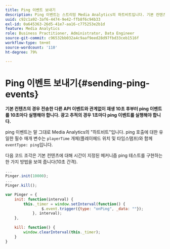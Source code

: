 ```yaml
---
title: Ping 이벤트 보내기
description: Ping 이벤트는 스트리밍 Media Analytics의 하트비트입니다. 기본 컨텐츠 또는 광고 추적에 대해 시간이 지정된 ping을 전송하는 방법을 알아봅니다.
uuid: c92c1a92-3af6-4474-9e42-ffb8f6c94b33
exl-id: 0a645363-26d5-41e7-aa16-c775253e2b1d
feature: Media Analytics
role: Business Practitioner, Administrator, Data Engineer
source-git-commit: c96532bb032a4c9aaf9eed28d97fbd33ceb1516f
workflow-type: tm+mt
source-wordcount: '110'
ht-degree: 79%

---
```


# Ping 이벤트 보내기{#sending-ping-events}

**기본 컨텐츠의 경우 전송한 다른 API 이벤트와 관계없이 재생 10초 후부터 ping 이벤트를 10초마다 실행해야 합니다. 광고 추적의 경우 1초마다 ping 이벤트를 실행해야 합니다.**

ping 이벤트는 말 그대로 Media Analytics의 &quot;하트비트&quot;입니다. ping 호출에 대한 유일한 필수 매개 변수는 `playerTime` 개체(플레이헤드 위치 및 타임스탬프)와 함께`eventType: ping`입니다. 

다음 코드 조각은 기본 컨텐츠에 대해 시간이 지정된 메커니즘 ping 테스트를 구현하는 한 가지 방법을 보여 줍니다(10초 간격).

```js
... 
Pinger.init(10000); 
... 
Pinger.kill();

var Pinger = { 
    init: function(interval) { 
        this._timer = window.setInterval(function() { 
                $.event.trigger({type: "onPing", _data: ""}); 
            }, interval); 
    }, 
     
    kill: function() { 
        window.clearInterval(this._timer); 
    } 
}
```
